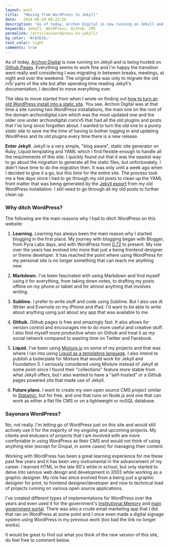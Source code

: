 ```yaml
---
layout: post
title:  "Moving from WordPress to Jekyll"
date:   2014-06-20 00:22:26
description: "As of today, Archon Digital is now running on Jekyll and is being hosted on Github Pages. Everything seems to work fine and I'm happy the transition went really well considering I was migrating in between breaks, meetings, at night and over the weekend. The original idea was only to migrate the old /v5/ parts of the site but after spending time reading Jekyll's documentation, I decided to move everything over."
keywords: Jekyll, WordPress, Github, CMS
permalink: /articles/wordpress-to-jekyll/
bg_color: '#c93b16;'
text_color: light
comments: true
---
```

<p class="lead">As of today, <a href="http://archondigital.com">Archon Digital</a> is now running on Jekyll and is being hosted on <a href="https://pages.github.com/">Github Pages</a>. Everything seems to work fine and I'm happy the transition went really well considering I was migrating in between breaks, meetings, at night and over the weekend. The original idea was only to migrate the old /v5/ parts of the site but after spending time reading Jekyll's documentation, I decided to move everything over.</p>

The idea to move started from when I wrote on finding out [how to turn an old WordPress install into a static site][7]. You see, Archon Digital was at that time a site running two WordPress installations, the main one on the root of the domain archondigital.com which was the most updated one and the older one under archondigital.com/v5 that had all the old plugins and posts that I've long since forgotten about. I wanted to turn the old one to a purely static site to save me the time of having to bother logging in and updating WordPress and its old plugins every time there is a new release.

**Enter Jekyll**. Jekyll is a very simple, "blog aware", static site generator on Ruby, Liquid templating and YAML which I find flexible enough to handle all the requirements of this site. I quickly found out that it was the easiest way to go about the migration to generate all the static files, but unfortunately, I didn't have time to do the migration then. It was only until a week ago when I decided to give it a go, but this time for the entire site. The process took me a few days since I had to go through my old posts to clean up the YAML front matter that was being generated by the [Jekyll export][3] from my old WordPress installation. I still need to go through all my old posts to further clean up.

### Why ditch WordPress?

The following are the main reasons why I had to ditch WordPress on this website:

1.	**Learning.** Learning has always been the main reason why I started blogging in the first place. My journey with blogging began with Blogger, from Pyra Labs days, and with WordPress from [0.72][6] to present. My role over the years has evolved into more that just a being frontend designer or theme developer. It has reached the point where using WordPress for my personal site is no longer something that can teach me anything new. 

2. 	**Markdown.** I've been fascinated with using Markdown and find myself using it for everything, from taking down notes, to drafting my posts offline on my phone or tablet and for almost anything that involves writing. 

3. 	**Sublime.** I prefer to write stuff and code using Sublime. But I also use iA Writer and Evernote on my iPhone and iPad. I'd want to be able to write about anything using just about any app that was available to me.

4.	**Github.** Github pages is free and amazingly fast. It also allows for version control and encourages me to do more useful and creative stuff. I also find myself more productive when on Github and treat it as my social network compared to wasting time on Twitter and Facebook.

5.	**Liquid.** I've been using [Mixture.io][9] on some of my projects and that was where I ran into using [Liquid as a templating language][10]. I also intend to publish a boilerplate for Mixture that would work for Jekyll and Foundation 5. I seriously considered using Mixture instead of Jekyll at some point since I found their "collections" feature more stable from what Jekyll offers, but I also wanted to have a "self-hosted" or a Github pages powered site that made use of Jekyll.

6.	**Future plans.** I want to create my own open source CMS project similar to [Statamic][8], but for free, and one that runs on Node.js and one that can work as either a flat file CMS or on a lightweight or noSQL database.

### Sayonara WordPress?

No, not really. I'm letting go of WordPress just on this site and would still actively use it for the majority of my ongoing and upcoming projects. My clients and endusers of projects that I am involved with are more comfortable in using WordPress as their CMS and would not think of using anything else (except for Drupal, in some cases) for managing their content.

Working with WordPress has been a great learning experience for me these past few years and it has been very instrumental in the advancement of my career. I learned HTML in the late 90's while in school, but only started to delve into serious web design and development in 2003 while working as a graphic designer. My role has since evolved from a being just a graphic designer for print, to frontend designer/developer and now to technical lead of projects running on various open source applications. 

I've created different types of implementations for WordPress over the years and even used it for the government's [Institutional Memory][4] and [main government portal][4]. There was also a crude email marketing app that I did that ran on WordPress at some point and I once even made a digital signage system using WordPress in my previous work (too bad the link no longer works).

It would be great to find out what you think of the new version of this site, do feel free to comment below.


[1]: http://archondigital.com
[2]: https://github.com/benbalter/wordpress-to-jekyll-exporter
[3]: https://pages.github.com/
[4]: http://www.gov.ph
[5]: http://malacanang.gov.ph
[6]: http://wordpress.org/news/2003/10/072-final-version-available/
[7]: http://archondigital.com/question-how-to-convert-an-old-wordpress-install-to-a-purely-static-html-website-1737/
[8]: http://www.statamic.com/
[9]: http://mixture.io/
[10]: http://liquidmarkup.org/

